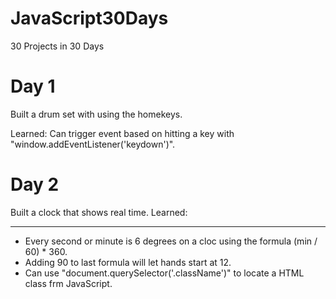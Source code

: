 # JavaScript30Days
30 Projects in 30 Days

# Day 1
Built a drum set with using the homekeys. 

Learned: Can trigger event based on hitting a key with "window.addEventListener('keydown')".

# Day 2
Built a clock that shows real time.
Learned:
_______
* Every second or minute is 6 degrees on a cloc using the formula (min / 60) * 360.
* Adding 90 to last formula will let hands start at 12.
* Can use "document.querySelector('.className')" to locate a HTML class frm JavaScript.
